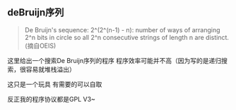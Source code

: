 deBruijn序列
---

> De Bruijn's sequence: 2^(2^(n-1) - n): number of ways of arranging 2^n bits in circle so all 2^n consecutive strings of length n are distinct. (摘自OEIS)

这里给出一个搜索De Bruijn序列的程序
程序效率可能并不高（因为写的是递归搜索，很容易就堆栈溢出）

这只是一个玩具
有需要的可以自取

反正我的程序协议都是GPL V3~
